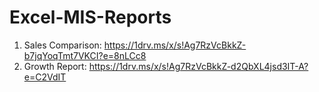# Excel-MIS-Reports

1. Sales Comparison: https://1drv.ms/x/s!Ag7RzVcBkkZ-b7jqYoqTmt7VKCI?e=8nLCc8
2. Growth Report: https://1drv.ms/x/s!Ag7RzVcBkkZ-d2QbXL4jsd3IT-A?e=C2VdIT
